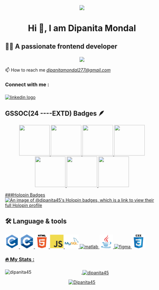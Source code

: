 <h4 align="left"></h4>

###

<div align="center">
  <img height="200" src="https://img.freepik.com/free-vector/cute-girl-hacker-operating-laptop-cartoon-vector-icon-illustration-people-technology-isolated-flat_138676-9487.jpg"  />
</div>

###

<h1 align="center">Hi 👋, I am Dipanita Mondal</h1>

###

<h2 align="left" font-weight=350>👩‍💻  A passionate frontend developer</h2>

###

<div align="center" >
  <img src="https://visitor-badge.laobi.icu/badge?page_id=Dipanita45.Dipanita45&left_color=lightslategray&right_color=blue&left_text=Profile%20views"  />
</div>


 📫 How to reach me *dipanitamondal277@gmail.com*

###

<h3 align="left">Connect with me :</h3>

###

<div align="left">
  <a href="https://www.linkedin.com/in/dipanita-mondal-6a9257306?utm_source=share&utm_campaign=share_via&utm_content=profile&utm_medium=android_app" target="_blank">
    <img src="https://raw.githubusercontent.com/maurodesouza/profile-readme-generator/master/src/assets/icons/social/linkedin/default.svg" width="52" height="40" alt="linkedin logo"  />
  </a>
</div>


###

## GSSOC(24 ----EXTD) Badges 🪶
<div style='display:flex; align-items:center; gap: 11px; margin:1.25px ' align='center'><a href="https://gssoc.girlscript.tech/leaderboard">
<img src="https://raw.githubusercontent.com/GSSoC24/Postman-Challenge/main/docs/assets/Postman%20White.png" width="100px" height="100px" />
  <img src="https://raw.githubusercontent.com/GSSoC24/Postman-Challenge/main/docs/assets/1.png" width="100px" height="100px" />
  <img src="https://raw.githubusercontent.com/GSSoC24/Postman-Challenge/main/docs/assets/2.png" width="100px" height="100px" />
  <img src="https://raw.githubusercontent.com/GSSoC24/Postman-Challenge/main/docs/assets/3.png" width="100px" height="100px" />
  <img src="https://raw.githubusercontent.com/GSSoC24/Postman-Challenge/main/docs/assets/4.png" width="100px" height="100px" />
  <img src="https://raw.githubusercontent.com/GSSoC24/Postman-Challenge/main/docs/assets/5.png" width="100px" height="100px" />
  <img src="https://raw.githubusercontent.com/GSSoC24/Hack-Web3Conf/refs/heads/main/assets/Hack-Web3Conf%202024%20Badge%20(2).png" width="100px" height="100px" />
</div>
  
###Holopin Badges
  [![An image of @dipanita45's Holopin badges, which is a link to view their full Holopin profile](https://holopin.me/dipanita45)](https://holopin.io/@dipanita45)
  
### 
<h2 align="left">🛠 Language &amp; tools </h2>

###

<div align="left">
  <a href="https://www.cprogramming.com/" target="_blank" rel="noreferrer" border:2px black> <img src="https://raw.githubusercontent.com/devicons/devicon/master/icons/c/c-original.svg" alt="c" width="45" height="45"/> </a>
  <a href="https://www.w3schools.com/cpp/" target="_blank" rel="noreferrer"> <img src="https://raw.githubusercontent.com/devicons/devicon/master/icons/cplusplus/cplusplus-original.svg" alt="cplusplus" width="45" height="45"/>
  <a href="https://www.w3.org/html/" target="_blank" rel="noreferrer"> <img src="https://raw.githubusercontent.com/devicons/devicon/master/icons/html5/html5-original-wordmark.svg" alt="html5" width="45" height="45"/> 
    <a href="https://developer.mozilla.org/en-US/docs/Web/JavaScript" target="_blank" rel="noreferrer"> <img src="https://raw.githubusercontent.com/devicons/devicon/master/icons/javascript/javascript-original.svg" alt="javascript" width="45" height="45"/> </a>
  <a href="https://www.mysql.com/" target="_blank" rel="noreferrer"> <img src="https://raw.githubusercontent.com/devicons/devicon/master/icons/mysql/mysql-original-wordmark.svg" alt="mysql" width="45" height="45"/> </a> 
  <a href="https://www.mathworks.com/" target="_blank" rel="noreferrer"> <img src="https://upload.wikimedia.org/wikipedia/commons/2/21/Matlab_Logo.png" alt="matlab" width="45" height="45"/> </a>
  <a href="https://www.java.com" target="_blank" rel="noreferrer"> <img src="https://raw.githubusercontent.com/devicons/devicon/master/icons/java/java-original.svg" alt="java" width="45" height="45"/> </a> 
  <a href="https://www.figma.com/" target="_blank" rel="noreferrer"> <img src="https://www.vectorlogo.zone/logos/figma/figma-icon.svg" alt="figma" width="45" height="45"/>
  </a> <a href="https://www.w3schools.com/css/" target="_blank" rel="noreferrer"> <img src="https://raw.githubusercontent.com/devicons/devicon/master/icons/css3/css3-original-wordmark.svg" alt="css3" width="45" height="45"/>
</div>

###


###
<h3 align="left">🔥   My Stats :</h3>

###

<div align="center">
  <p><img align="left" src="https://github-readme-stats.vercel.app/api/top-langs?username=dipanita45&show_icons=true&locale=en&layout=compact" alt="dipanita45" /></p>

<p>&nbsp;<img align="center" src="https://github-readme-stats.vercel.app/api?username=dipanita45&show_icons=true&locale=en" alt="dipanita45" /></p>

<div align="center">

  <img src="https://streak-stats.demolab.com?user=Dipanita45&locale=en&mode=daily&theme=dark&hide_border=false&border_radius=5&order=3" height="220" alt="Dipanita45"  />

</div>



 <div align="center">

  

</div>

</div>

###

<p align="left"></p>

